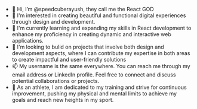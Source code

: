 - 👋 Hi, I’m @speedcuberayush, they call me the React GOD
- 👀 I'm interested in creating beautiful and functional digital experiences through design and development.
- 🌱 I'm currently learning and expanding my skills in React development to enhance my proficiency in creating dynamic and interactive web applications.
- 💞️ I'm looking to bulid on projects that involve both design and development aspects, where I can contribute my expertise in both areas to create impactful and user-friendly solutions
- 📫 My username is the same everywhere. You can reach me through my email address or LinkedIn profile. Feel free to connect and discuss potential collaborations or projects.
- 🏅 As an athlete, I am dedicated to my training and strive for continuous improvement, pushing my physical and mental limits to achieve my goals and reach new heights in my sport.

<!---
speedcuberayush/speedcuberayush is a ✨ special ✨ repository because its `README.md` (this file) appears on your GitHub profile.
You can click the Preview link to take a look at your changes.
--->
